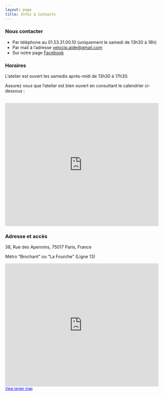 ```yaml
---
layout: page
title: Infos & Contacts
---
```


### Nous contacter

* Par téléphone au 01.53.31.00.10 (uniquement le samedi de 13h30 à 18h)
* Par mail à l’adresse [velocip.aide@gmail.com](mailto:velocip.aide@gmail.com)
* Sur notre page [Facebook](https://www.facebook.com/velocip.aide/)


### Horaires

L’atelier est ouvert les samedis après-midi de 13h30 à 17h30.

Assurez vous que l’atelier est bien ouvert en consultant le calendrier ci-dessous  :

<br/>
<iframe style="border-width: 0pt;" src="https://www.google.com/calendar/embed?title=Jours%20d'ouverture&showPrint=0&showCalendars=0&showTz=0&height=400&wkst=2&bgcolor=%23FFFFFF&src=velocip.aide@gmail.com&color=%230D7813&ctz=Europe/Paris" frameborder="0" scrolling="no" width="500" height="400"></iframe>


### Adresse et accès

38, Rue des Apennins, 75017 Paris, France

Métro “Brochant” ou “La Fourche” (Ligne 13)

<iframe scrolling="no" marginheight="0" marginwidth="0" src="http://maps.google.fr/maps?f=q&amp;source=s_q&amp;hl=fr&amp;geocode=&amp;q=38+rue+des+apennins+paris&amp;sll=46.75984,1.738281&amp;sspn=10.388976,28.54248&amp;ie=UTF8&amp;hq=&amp;hnear=38+Rue+des+Apennins,+75017+Paris,+Ile-de-France&amp;z=16&amp;iwloc=r0&amp;output=embed" width="500" height="400" frameborder="0"></iframe><small><a href="http://maps.google.fr/maps?f=q&amp;source=s_q&amp;hl=fr&amp;geocode=&amp;q=38+rue+des+apennins+paris&amp;sll=46.75984,1.738281&amp;sspn=10.388976,28.54248&amp;ie=UTF8&amp;hq=&amp;hnear=38+Rue+des+Apennins,+75017+Paris,+Ile-de-France&amp;z=16&amp;iwloc=r0&amp;source=embed" target="_new" style="color:#0000FF;text-align:left">View larger map</a> </small>
